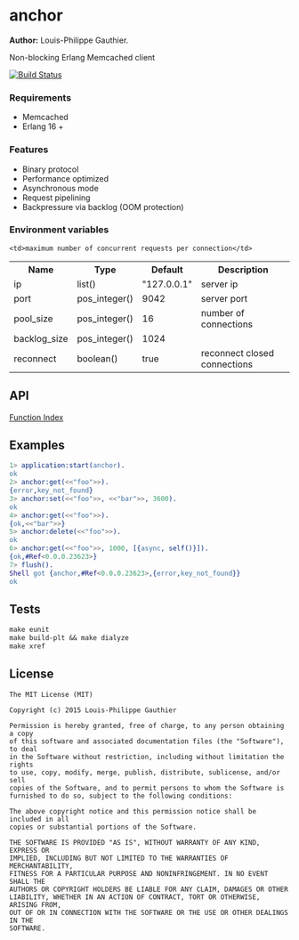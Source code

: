 # anchor

__Author:__ Louis-Philippe Gauthier.

Non-blocking Erlang Memcached client

[![Build Status](https://travis-ci.org/lpgauth/anchor.svg?branch=master)](https://travis-ci.org/lpgauth/anchor)

### Requirements

* Memcached
* Erlang 16 +

### Features

* Binary protocol
* Performance optimized
* Asynchronous mode
* Request pipelining
* Backpressure via backlog (OOM protection)

### Environment variables

<table width="100%">
  <theader>
    <th>Name</th>
    <th>Type</th>
    <th>Default</th>
    <th>Description</th>
  </theader>
  <tr>
    <td>ip</td>
    <td>list()</td>
    <td>"127.0.0.1"</td>
    <td>server ip</td>
  </tr>
  <tr>
    <td>port</td>
    <td>pos_integer()</td>
    <td>9042</td>
    <td>server port</td>
  </tr>
  <tr>
    <td>pool_size</td>
    <td>pos_integer()</td>
    <td>16</td>
    <td>number of connections</td>
  </tr>
  <tr>
    <td>backlog_size</td>
    <td>pos_integer()</td>
    <td>1024</td>

    <td>maximum number of concurrent requests per connection</td>
  </tr>
  <tr>
    <td>reconnect</td>
    <td>boolean()</td>
    <td>true</td>
    <td>reconnect closed connections</td>
  </tr>
</table>

## API
<a href="http://github.com/lpgauth/anchor/blob/master/doc/anchor.md#index" class="module">Function Index</a>

## Examples

```erlang
1> application:start(anchor).
ok
2> anchor:get(<<"foo">>).
{error,key_not_found}
3> anchor:set(<<"foo">>, <<"bar">>, 3600).
ok
4> anchor:get(<<"foo">>).
{ok,<<"bar">>}
5> anchor:delete(<<"foo">>).
ok
6> anchor:get(<<"foo">>, 1000, [{async, self()}]).
{ok,#Ref<0.0.0.23623>}
7> flush().
Shell got {anchor,#Ref<0.0.0.23623>,{error,key_not_found}}
ok
```

## Tests

```makefile
make eunit
make build-plt && make dialyze
make xref
```

## License

```license
The MIT License (MIT)

Copyright (c) 2015 Louis-Philippe Gauthier

Permission is hereby granted, free of charge, to any person obtaining a copy
of this software and associated documentation files (the "Software"), to deal
in the Software without restriction, including without limitation the rights
to use, copy, modify, merge, publish, distribute, sublicense, and/or sell
copies of the Software, and to permit persons to whom the Software is
furnished to do so, subject to the following conditions:

The above copyright notice and this permission notice shall be included in all
copies or substantial portions of the Software.

THE SOFTWARE IS PROVIDED "AS IS", WITHOUT WARRANTY OF ANY KIND, EXPRESS OR
IMPLIED, INCLUDING BUT NOT LIMITED TO THE WARRANTIES OF MERCHANTABILITY,
FITNESS FOR A PARTICULAR PURPOSE AND NONINFRINGEMENT. IN NO EVENT SHALL THE
AUTHORS OR COPYRIGHT HOLDERS BE LIABLE FOR ANY CLAIM, DAMAGES OR OTHER
LIABILITY, WHETHER IN AN ACTION OF CONTRACT, TORT OR OTHERWISE, ARISING FROM,
OUT OF OR IN CONNECTION WITH THE SOFTWARE OR THE USE OR OTHER DEALINGS IN THE
SOFTWARE.
```
